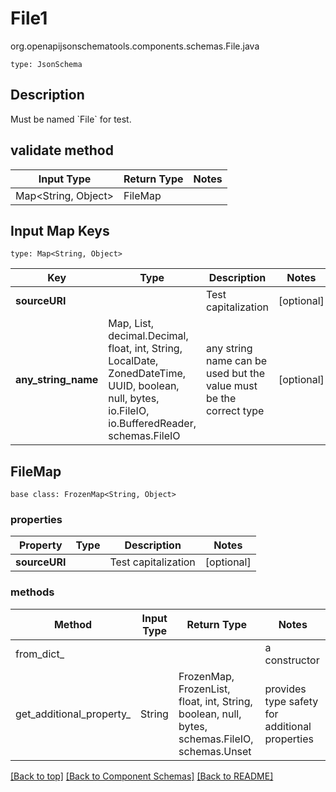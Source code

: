 # File1
org.openapijsonschematools.components.schemas.File.java
```
type: JsonSchema
```

## Description
Must be named &#x60;File&#x60; for test.

## validate method
| Input Type | Return Type | Notes |
| ---------- | ----------- | ----- |
| Map<String, Object> | FileMap | |

## Input Map Keys
```
type: Map<String, Object>
```
Key | Type |  Description | Notes
------------ | ------------- | ------------- | -------------
**sourceURI** |  | Test capitalization | [optional]
**any_string_name** | Map, List, decimal.Decimal, float, int, String, LocalDate, ZonedDateTime, UUID, boolean, null, bytes, io.FileIO, io.BufferedReader, schemas.FileIO | any string name can be used but the value must be the correct type | [optional]

## FileMap
```
base class: FrozenMap<String, Object>
```

### properties
Property | Type | Description | Notes
-------- | ---- | ----------- | -----
**sourceURI** |  | Test capitalization | [optional]

### methods
Method | Input Type | Return Type | Notes
------ | ---------- | ----------- | ------
from_dict_ |  |  | a constructor
get_additional_property_ | String | FrozenMap, FrozenList, float, int, String, boolean, null, bytes, schemas.FileIO, schemas.Unset | provides type safety for additional properties

[[Back to top]](#top) [[Back to Component Schemas]](../../../README.md#Component-Schemas) [[Back to README]](../../../README.md)
